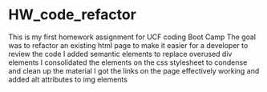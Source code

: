 # HW_code_refactor
This is my first homework assignment for UCF coding Boot Camp
The goal was to refactor an existing html page to make it easier for a developer to review the code
I added semantic elements to replace overused div elements
I consolidated the elements on the css stylesheet to condense and clean up the material
I got the links on the page effectively working and added alt attributes to img elements 
